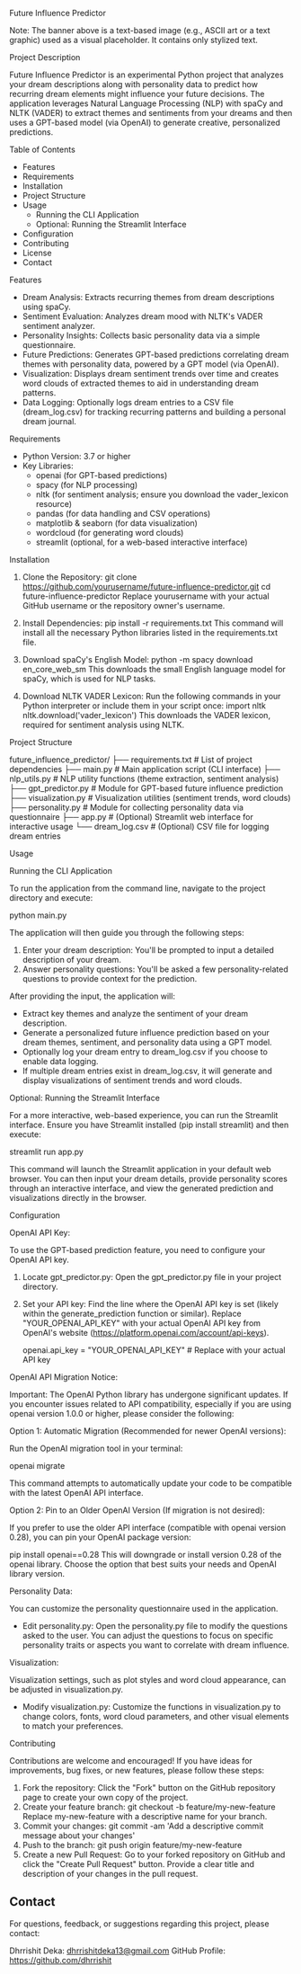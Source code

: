 Future Influence Predictor

Note: The banner above is a text-based image (e.g., ASCII art or a text graphic) used as a visual placeholder. It contains only stylized text.

Project Description

Future Influence Predictor is an experimental Python project that analyzes your dream descriptions along with personality data to predict how recurring dream elements might influence your future decisions. The application leverages Natural Language Processing (NLP) with spaCy and NLTK (VADER) to extract themes and sentiments from your dreams and then uses a GPT-based model (via OpenAI) to generate creative, personalized predictions.

Table of Contents

- Features
- Requirements
- Installation
- Project Structure
- Usage
  - Running the CLI Application
  - Optional: Running the Streamlit Interface
- Configuration
- Contributing
- License
- Contact

Features

- Dream Analysis: Extracts recurring themes from dream descriptions using spaCy.
- Sentiment Evaluation: Analyzes dream mood with NLTK's VADER sentiment analyzer.
- Personality Insights: Collects basic personality data via a simple questionnaire.
- Future Predictions: Generates GPT-based predictions correlating dream themes with personality data, powered by a GPT model (via OpenAI).
- Visualization: Displays dream sentiment trends over time and creates word clouds of extracted themes to aid in understanding dream patterns.
- Data Logging: Optionally logs dream entries to a CSV file (dream_log.csv) for tracking recurring patterns and building a personal dream journal.

Requirements

- Python Version: 3.7 or higher
- Key Libraries:
  - openai (for GPT-based predictions)
  - spacy (for NLP processing)
  - nltk (for sentiment analysis; ensure you download the vader_lexicon resource)
  - pandas (for data handling and CSV operations)
  - matplotlib & seaborn (for data visualization)
  - wordcloud (for generating word clouds)
  - streamlit (optional, for a web-based interactive interface)

Installation

1. Clone the Repository:
    git clone https://github.com/yourusername/future-influence-predictor.git
    cd future-influence-predictor
    Replace yourusername with your actual GitHub username or the repository owner's username.

2. Install Dependencies:
    pip install -r requirements.txt
    This command will install all the necessary Python libraries listed in the requirements.txt file.

3. Download spaCy's English Model:
    python -m spacy download en_core_web_sm
    This downloads the small English language model for spaCy, which is used for NLP tasks.

4. Download NLTK VADER Lexicon:
    Run the following commands in your Python interpreter or include them in your script once:
    import nltk
    nltk.download('vader_lexicon')
    This downloads the VADER lexicon, required for sentiment analysis using NLTK.

Project Structure

future_influence_predictor/
├── requirements.txt       # List of project dependencies
├── main.py                # Main application script (CLI interface)
├── nlp_utils.py           # NLP utility functions (theme extraction, sentiment analysis)
├── gpt_predictor.py       # Module for GPT-based future influence prediction
├── visualization.py       # Visualization utilities (sentiment trends, word clouds)
├── personality.py         # Module for collecting personality data via questionnaire
├── app.py                 # (Optional) Streamlit web interface for interactive usage
└── dream_log.csv          # (Optional) CSV file for logging dream entries

Usage

Running the CLI Application

To run the application from the command line, navigate to the project directory and execute:

python main.py

The application will then guide you through the following steps:

1. Enter your dream description: You'll be prompted to input a detailed description of your dream.
2. Answer personality questions:  You'll be asked a few personality-related questions to provide context for the prediction.

After providing the input, the application will:

- Extract key themes and analyze the sentiment of your dream description.
- Generate a personalized future influence prediction based on your dream themes, sentiment, and personality data using a GPT model.
- Optionally log your dream entry to dream_log.csv if you choose to enable data logging.
- If multiple dream entries exist in dream_log.csv, it will generate and display visualizations of sentiment trends and word clouds.

Optional: Running the Streamlit Interface

For a more interactive, web-based experience, you can run the Streamlit interface. Ensure you have Streamlit installed (pip install streamlit) and then execute:

streamlit run app.py

This command will launch the Streamlit application in your default web browser. You can then input your dream details, provide personality scores through an interactive interface, and view the generated prediction and visualizations directly in the browser.

Configuration

OpenAI API Key:

To use the GPT-based prediction feature, you need to configure your OpenAI API key.

1. Locate gpt_predictor.py: Open the gpt_predictor.py file in your project directory.
2. Set your API key: Find the line where the OpenAI API key is set (likely within the generate_prediction function or similar). Replace "YOUR_OPENAI_API_KEY" with your actual OpenAI API key from OpenAI's website (https://platform.openai.com/account/api-keys).

    openai.api_key = "YOUR_OPENAI_API_KEY"  # Replace with your actual API key

OpenAI API Migration Notice:

Important:  The OpenAI Python library has undergone significant updates. If you encounter issues related to API compatibility, especially if you are using openai version 1.0.0 or higher, please consider the following:

Option 1: Automatic Migration (Recommended for newer OpenAI versions):

Run the OpenAI migration tool in your terminal:

openai migrate

This command attempts to automatically update your code to be compatible with the latest OpenAI API interface.

Option 2: Pin to an Older OpenAI Version (If migration is not desired):

If you prefer to use the older API interface (compatible with openai version 0.28), you can pin your OpenAI package version:

pip install openai==0.28
This will downgrade or install version 0.28 of the openai library. Choose the option that best suits your needs and OpenAI library version.

Personality Data:

You can customize the personality questionnaire used in the application.

- Edit personality.py: Open the personality.py file to modify the questions asked to the user. You can adjust the questions to focus on specific personality traits or aspects you want to correlate with dream influence.

Visualization:

Visualization settings, such as plot styles and word cloud appearance, can be adjusted in visualization.py.

- Modify visualization.py:  Customize the functions in visualization.py to change colors, fonts, word cloud parameters, and other visual elements to match your preferences.

Contributing

Contributions are welcome and encouraged! If you have ideas for improvements, bug fixes, or new features, please follow these steps:

1. Fork the repository: Click the "Fork" button on the GitHub repository page to create your own copy of the project.
2. Create your feature branch:
    git checkout -b feature/my-new-feature
    Replace my-new-feature with a descriptive name for your branch.
3. Commit your changes:
    git commit -am 'Add a descriptive commit message about your changes'
4. Push to the branch:
    git push origin feature/my-new-feature
5. Create a new Pull Request: Go to your forked repository on GitHub and click the "Create Pull Request" button. Provide a clear title and description of your changes in the pull request.



## Contact

For questions, feedback, or suggestions regarding this project, please contact:

Dhrrishit Deka: dhrrishitdeka13@gmail.com
GitHub Profile: https://github.com/dhrrishit 

